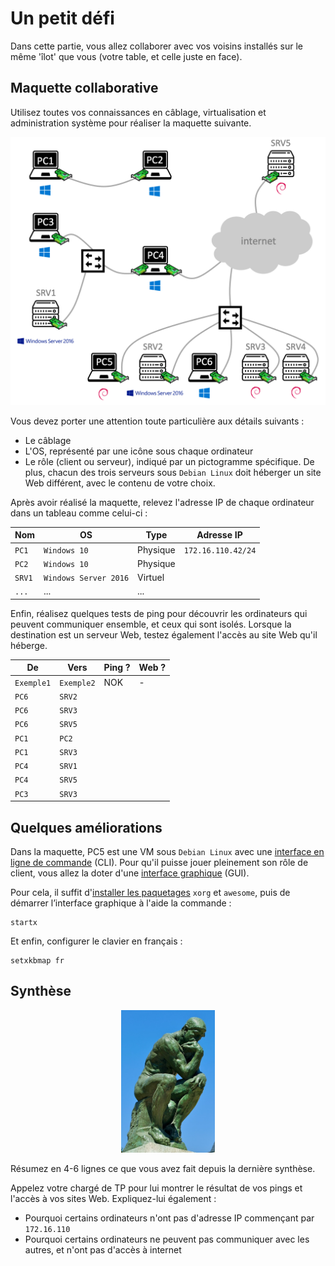 # Un petit défi

Dans cette partie, vous allez collaborer avec vos voisins installés sur le même 'îlot' que vous (votre table, et celle juste en face). 

## Maquette collaborative

Utilisez toutes vos connaissances en câblage, virtualisation et administration système pour réaliser la maquette suivante. 

<p align="center">
	<img src="images/defi.png">
</p>

Vous devez porter une attention toute particulière aux détails suivants :

- Le câblage
- L'OS, représenté par une icône sous chaque ordinateur
- Le rôle (client ou serveur), indiqué par un pictogramme spécifique. De plus, chacun des trois serveurs sous ``Debian Linux`` doit héberger un site Web différent, avec le contenu de votre choix. 

Après avoir réalisé la maquette, relevez l'adresse IP de chaque ordinateur dans un tableau comme celui-ci :

Nom | OS | Type | Adresse IP
------ | --- | ----| ----------
``PC1`` | ``Windows 10`` | Physique | ``172.16.110.42/24``
``PC2`` | ``Windows 10`` | Physique |
``SRV1`` | ``Windows Server 2016`` | Virtuel |
``...`` | ...| ... |

Enfin, réalisez quelques tests de ping pour découvrir les ordinateurs qui peuvent communiquer ensemble, et ceux qui sont isolés. Lorsque la destination est un serveur Web, testez également l'accès au site Web qu'il héberge. 

De | Vers | Ping ? | Web ?
--- | --- | --- | ---
``Exemple1`` | ``Exemple2`` | NOK | -
``PC6`` | ``SRV2`` | |
``PC6`` | ``SRV3`` | |
``PC6`` | ``SRV5`` | |
``PC1`` | ``PC2`` | |
``PC1`` | ``SRV3`` | |
``PC4`` | ``SRV1`` | |
``PC4`` | ``SRV5`` | |
``PC3`` | ``SRV3`` | |

## Quelques améliorations

Dans la maquette, PC5 est une VM sous ``Debian Linux`` avec une [interface en ligne de commande](https://fr.wikipedia.org/wiki/Interface_en_ligne_de_commande) (CLI). Pour qu'il puisse jouer pleinement son rôle de client, vous allez la doter d'une [interface graphique](https://fr.wikipedia.org/wiki/Interface_graphique) (GUI). 

Pour cela, il suffit d'[installer les paquetages](https://doc2-iutrt.readthedocs.io/en/latest/linux.html#installer-le-paquetage-apache2-newbie) ``xorg`` et ``awesome``, puis de démarrer l’interface graphique à l'aide la commande :

```
startx
```

Et enfin, configurer le clavier en français :

```
setxkbmap fr
```

## Synthèse

<p align="center">
	<img src="images/penseur.jpg" width=150>
</p>

Résumez en 4-6 lignes ce que vous avez fait depuis la dernière synthèse. 

Appelez votre chargé de TP pour lui montrer le résultat de vos pings et l'accès à vos sites Web. Expliquez-lui également :

- Pourquoi certains ordinateurs n'ont pas d'adresse IP commençant par ``172.16.110``
- Pourquoi certains ordinateurs ne peuvent pas communiquer avec les autres, et n'ont pas d'accès à internet
